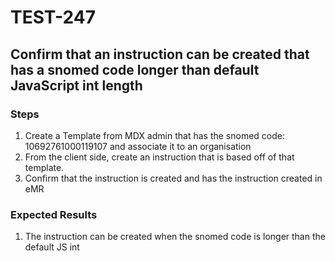 # TEST-247

## Confirm that an instruction can be created that has a snomed code longer than default JavaScript int length

### Steps
1. Create a Template from MDX admin that has the snomed code: 10692761000119107 and associate it to an organisation
2. From the client side, create an instruction that is based off of that template. 
3. Confirm that the instruction is created and has the instruction created in eMR

### Expected Results
1. The instruction can be created when the snomed code is longer than the default JS int